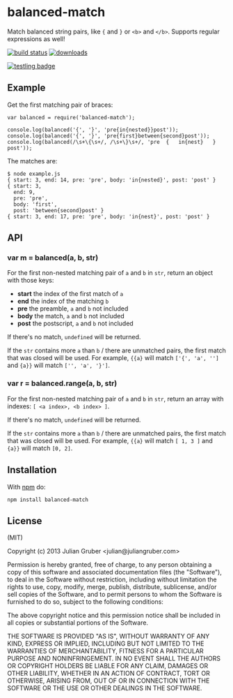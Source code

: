 <h1 id="balanced-match">balanced-match</h1>

<p>Match balanced string pairs, like <code>{</code> and <code>}</code> or <code>&lt;b&gt;</code> and <code>&lt;/b&gt;</code>. Supports regular expressions as well!</p>

<p><a href="http://travis-ci.org/juliangruber/balanced-match"><img src="https://secure.travis-ci.org/juliangruber/balanced-match.svg" alt="build status" /></a>
<a href="https://www.npmjs.org/package/balanced-match"><img src="https://img.shields.io/npm/dm/balanced-match.svg" alt="downloads" /></a></p>

<p><a href="https://ci.testling.com/juliangruber/balanced-match"><img src="https://ci.testling.com/juliangruber/balanced-match.png" alt="testling badge" /></a></p>

<h2 id="example">Example</h2>

<p>Get the first matching pair of braces:</p>

<pre><code class="js">var balanced = require('balanced-match');

console.log(balanced('{', '}', 'pre{in{nested}}post'));
console.log(balanced('{', '}', 'pre{first}between{second}post'));
console.log(balanced(/\s+\{\s+/, /\s+\}\s+/, 'pre  {   in{nest}   }  post'));
</code></pre>

<p>The matches are:</p>

<pre><code class="bash">$ node example.js
{ start: 3, end: 14, pre: 'pre', body: 'in{nested}', post: 'post' }
{ start: 3,
  end: 9,
  pre: 'pre',
  body: 'first',
  post: 'between{second}post' }
{ start: 3, end: 17, pre: 'pre', body: 'in{nest}', post: 'post' }
</code></pre>

<h2 id="api">API</h2>

<h3 id="var-m-%3D-balanceda%2C-b%2C-str">var m = balanced(a, b, str)</h3>

<p>For the first non-nested matching pair of <code>a</code> and <code>b</code> in <code>str</code>, return an
object with those keys:</p>

<ul>
<li><strong>start</strong> the index of the first match of <code>a</code></li>
<li><strong>end</strong> the index of the matching <code>b</code></li>
<li><strong>pre</strong> the preamble, <code>a</code> and <code>b</code> not included</li>
<li><strong>body</strong> the match, <code>a</code> and <code>b</code> not included</li>
<li><strong>post</strong> the postscript, <code>a</code> and <code>b</code> not included</li>
</ul>

<p>If there's no match, <code>undefined</code> will be returned.</p>

<p>If the <code>str</code> contains more <code>a</code> than <code>b</code> / there are unmatched pairs, the first match that was closed will be used. For example, <code>{{a}</code> will match <code>['{', 'a', '']</code> and <code>{a}}</code> will match <code>['', 'a', '}']</code>.</p>

<h3 id="var-r-%3D-balanced.rangea%2C-b%2C-str">var r = balanced.range(a, b, str)</h3>

<p>For the first non-nested matching pair of <code>a</code> and <code>b</code> in <code>str</code>, return an
array with indexes: <code>[ &lt;a index&gt;, &lt;b index&gt; ]</code>.</p>

<p>If there's no match, <code>undefined</code> will be returned.</p>

<p>If the <code>str</code> contains more <code>a</code> than <code>b</code> / there are unmatched pairs, the first match that was closed will be used. For example, <code>{{a}</code> will match <code>[ 1, 3 ]</code> and <code>{a}}</code> will match <code>[0, 2]</code>.</p>

<h2 id="installation">Installation</h2>

<p>With <a href="https://npmjs.org">npm</a> do:</p>

<pre><code class="bash">npm install balanced-match
</code></pre>

<h2 id="license">License</h2>

<p>(MIT)</p>

<p>Copyright (c) 2013 Julian Gruber &lt;julian@juliangruber.com&gt;</p>

<p>Permission is hereby granted, free of charge, to any person obtaining a copy of
this software and associated documentation files (the "Software"), to deal in
the Software without restriction, including without limitation the rights to
use, copy, modify, merge, publish, distribute, sublicense, and/or sell copies
of the Software, and to permit persons to whom the Software is furnished to do
so, subject to the following conditions:</p>

<p>The above copyright notice and this permission notice shall be included in all
copies or substantial portions of the Software.</p>

<p>THE SOFTWARE IS PROVIDED "AS IS", WITHOUT WARRANTY OF ANY KIND, EXPRESS OR
IMPLIED, INCLUDING BUT NOT LIMITED TO THE WARRANTIES OF MERCHANTABILITY,
FITNESS FOR A PARTICULAR PURPOSE AND NONINFRINGEMENT. IN NO EVENT SHALL THE
AUTHORS OR COPYRIGHT HOLDERS BE LIABLE FOR ANY CLAIM, DAMAGES OR OTHER
LIABILITY, WHETHER IN AN ACTION OF CONTRACT, TORT OR OTHERWISE, ARISING FROM,
OUT OF OR IN CONNECTION WITH THE SOFTWARE OR THE USE OR OTHER DEALINGS IN THE
SOFTWARE.</p>
